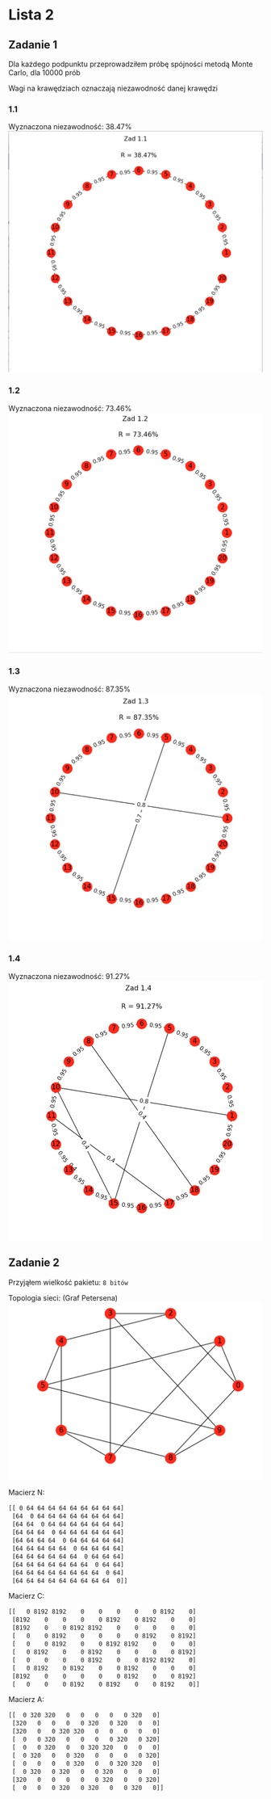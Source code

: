 Lista 2
===

Zadanie 1
---
Dla każdego podpunktu przeprowadziłem próbę spójności metodą Monte Carlo, dla 10000 prób

Wagi na krawędziach oznaczają niezawodność danej krawędzi

### 1.1
Wyznaczona niezawodność: 38.47%
![Z1.1](z1_1.png)

### 1.2
Wyznaczona niezawodność: 73.46%
![Z1.2](z1_2.png)

### 1.3
Wyznaczona niezawodność: 87.35%
![Z1.3](z1_3.png)

### 1.4
Wyznaczona niezawodność: 91.27%
![Z1.4](z1_4.png)

Zadanie 2
---
Przyjąłem wielkość pakietu: `8 bitów`

Topologia sieci: (Graf Petersena)
![Z2 Petersen](z2.png)

Macierz N:
```
[[ 0 64 64 64 64 64 64 64 64 64]
 [64  0 64 64 64 64 64 64 64 64]
 [64 64  0 64 64 64 64 64 64 64]
 [64 64 64  0 64 64 64 64 64 64]
 [64 64 64 64  0 64 64 64 64 64]
 [64 64 64 64 64  0 64 64 64 64]
 [64 64 64 64 64 64  0 64 64 64]
 [64 64 64 64 64 64 64  0 64 64]
 [64 64 64 64 64 64 64 64  0 64]
 [64 64 64 64 64 64 64 64 64  0]]
```

Macierz C:
```
[[   0 8192 8192    0    0    0    0    0 8192    0]
 [8192    0    0    0    0 8192    0 8192    0    0]
 [8192    0    0 8192 8192    0    0    0    0    0]
 [   0    0 8192    0    0    0    0 8192    0 8192]
 [   0    0 8192    0    0 8192 8192    0    0    0]
 [   0 8192    0    0 8192    0    0    0    0 8192]
 [   0    0    0    0 8192    0    0 8192 8192    0]
 [   0 8192    0 8192    0    0 8192    0    0    0]
 [8192    0    0    0    0    0 8192    0    0 8192]
 [   0    0    0 8192    0 8192    0    0 8192    0]]
```

Macierz A:
```
[[  0 320 320   0   0   0   0   0 320   0]
 [320   0   0   0   0 320   0 320   0   0]
 [320   0   0 320 320   0   0   0   0   0]
 [  0   0 320   0   0   0   0 320   0 320]
 [  0   0 320   0   0 320 320   0   0   0]
 [  0 320   0   0 320   0   0   0   0 320]
 [  0   0   0   0 320   0   0 320 320   0]
 [  0 320   0 320   0   0 320   0   0   0]
 [320   0   0   0   0   0 320   0   0 320]
 [  0   0   0 320   0 320   0   0 320   0]]
```